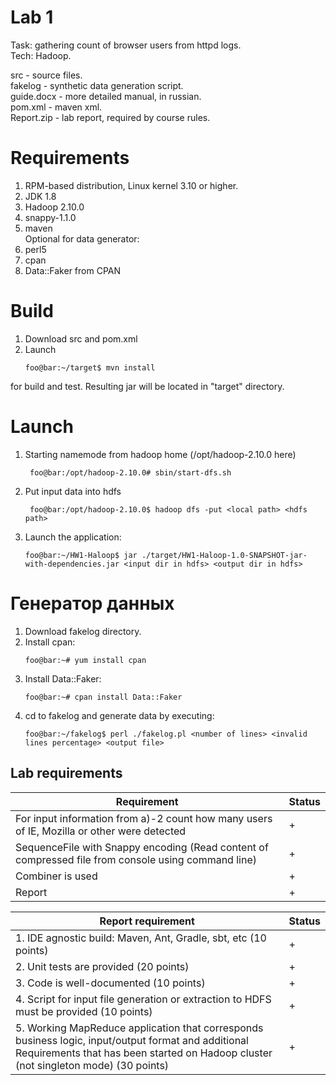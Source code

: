 # Lab 1
Task: gathering count of browser users from httpd logs.  
Tech: Hadoop.  

src - source files.  
fakelog - synthetic data generation script.  
guide.docx - more detailed manual, in russian.  
pom.xml - maven xml.  
Report.zip - lab report, required by course rules.  

# Requirements  
1. RPM-based distribution, Linux kernel 3.10 or higher.
2. JDK 1.8  
3. Hadoop 2.10.0  
4. snappy-1.1.0  
5. maven  
Optional for data generator:  
6. perl5  
7. cpan  
8. Data::Faker from CPAN  

# Build  
1. Download src and pom.xml  
2. Launch   
    ```console  
    foo@bar:~/target$ mvn install  
	```    
for build and test. Resulting jar will be located in "target" directory.  

# Launch  
1. Starting namemode from hadoop home (/opt/hadoop-2.10.0 here)          
   ```console
    foo@bar:/opt/hadoop-2.10.0# sbin/start-dfs.sh
    ```    
2. Put input data into hdfs
   ```console
    foo@bar:/opt/hadoop-2.10.0$ hadoop dfs -put <local path> <hdfs path>
    ```  
3. Launch the application:     
    ```console
    foo@bar:~/HW1-Haloop$ jar ./target/HW1-Haloop-1.0-SNAPSHOT-jar-with-dependencies.jar <input dir in hdfs> <output dir in hdfs>  
    ```  

# Генератор данных   
1. Download fakelog directory.  
2. Install cpan:  
    ```console
    foo@bar:~# yum install cpan
    ```   
3. Install Data::Faker:  
    ```console
    foo@bar:~# cpan install Data::Faker
    ```  
4. cd to fakelog and generate data by executing:  
    ```console
    foo@bar:~/fakelog$ perl ./fakelog.pl <number of lines> <invalid lines percentage> <output file>  
    ```  
 
 
## Lab requirements
|Requirement  |Status   |
|---|---|
|For input information from a)-2 count how many users of IE, Mozilla or other were detected   |  + |
|SequenceFile with Snappy encoding (Read content of compressed file from console using command line)   | +  |
|Combiner is used   | + |
|Report | +  |
  
|Report requirement  |Status   |
|---|---|
|1.	IDE agnostic build: Maven, Ant, Gradle, sbt, etc (10 points)| + |
|2.	Unit tests are provided (20 points) | + |
|3.	Code is well-documented (10 points) | + |
|4.	Script for input file generation or extraction to HDFS must be provided (10 points) | + |
|5.	Working MapReduce application that corresponds business logic, input/output format and additional Requirements that has been started on Hadoop cluster (not singleton mode) (30 points) | + |
